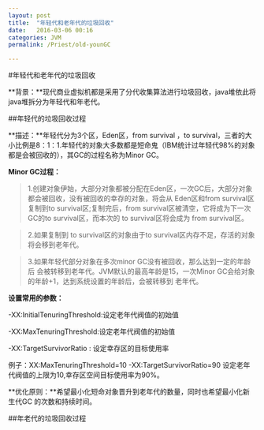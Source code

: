 ```yaml
---
layout: post
title:  "年轻代和老年代的垃圾回收"
date:   2016-03-06 00:16
categories: JVM
permalink: /Priest/old-younGC

---
```

#年轻代和老年代的垃圾回收

**背景：**现代商业虚拟机都是采用了分代收集算法进行垃圾回收，java堆依此将java堆拆分为年轻代和年老代。

##年轻代的垃圾回收过程

**描述：**年轻代分为3个区，Eden区，from survival ，to survival，三者的大小比例是8：1：1.年轻代的对象大多数都是短命鬼（IBM统计过年轻代98%的对象都是会被回收的），其GC的过程名称为Minor GC。

**Minor GC过程：**

>1.创建对象伊始，大部分对象都被分配在Eden区，一次GC后，大部分对象都会被回收，没有被回收的幸存的对象，将会从 Eden区和from survival区 复制到to survival区;复制完后，from survival区被清空，它将成为下一次GC的to survival区，而本次的 to survival区将会成为 from survival区。

>2.如果复制到 to survival区的对象由于to survival区内存不足，存活的对象将会移到老年代。

>3.如果年轻代部分对象在多次minor GC没有被回收，那么达到一定的年龄后 会被转移到老年代。JVM默认的最高年龄是15，一次Minor GC会给对象的年龄+1，达到系统设置的年龄后，会被转移到 老年代。

**设置常用的参数：** 

-XX:InitialTenuringThreshold:设定老年代阀值的初始值

-XX:MaxTenuringThreshold:设定老年代阀值的初始值

-XX:TargetSurvivorRatio : 设定幸存区的目标使用率

例子：XX:MaxTenuringThreshold=10 -XX:TargetSurvivorRatio=90 设定老年代阀值的上限为10,幸存区空间目标使用率为90%。

**优化原则：**希望最小化短命对象晋升到老年代的数量，同时也希望最小化新生代GC 的次数和持续时间。

##年老代的垃圾回收过程

				